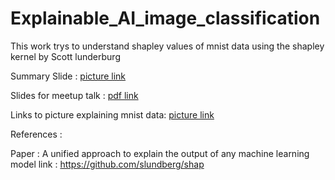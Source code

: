 # Explainable_AI_image_classification

This work trys to understand shapley values of mnist data using the shapley kernel by Scott lunderburg

Summary Slide :
[picture link](./Summary.png)

Slides for meetup talk :
[pdf link](./Meetup_slides.pdf)

Links to picture explaining mnist data: 
[picture link](./Visual.png)

References :

Paper : A unified approach to explain the output of any machine learning model
link : https://github.com/slundberg/shap
